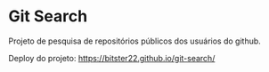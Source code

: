 # Git Search

Projeto de pesquisa de repositórios públicos dos usuários do github.

Deploy do projeto: https://bitster22.github.io/git-search/
